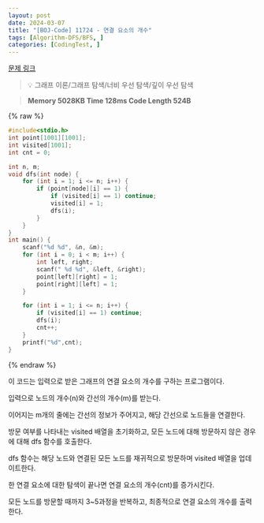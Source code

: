 ```yaml
---
layout: post
date: 2024-03-07
title: "[BOJ-Code] 11724 - 연결 요소의 개수"
tags: [Algorithm-DFS/BFS, ]
categories: [CodingTest, ]
---
```



[문제 링크](https://www.acmicpc.net/problem/11724)


> 💡 그래프 이론/그래프 탐색/너비 우선 탐색/깊이 우선 탐색


> **Memory   5028KB                                   Time   128ms                                Code Length   524B**



{% raw %}
```c++
#include<stdio.h>
int point[1001][1001];
int visited[1001];
int cnt = 0;

int n, m;
void dfs(int node) {
	for (int i = 1; i <= n; i++) {
		if (point[node][i] == 1) {
			if (visited[i] == 1) continue;
			visited[i] = 1;
			dfs(i);
		}
	}
}
int main() {
	scanf("%d %d", &n, &m);
	for (int i = 0; i < m; i++) {
		int left, right;
		scanf(" %d %d", &left, &right);
		point[left][right] = 1;
		point[right][left] = 1;
	}

	for (int i = 1; i <= n; i++) {
		if (visited[i] == 1) continue;
		dfs(i);
		cnt++;
	}
	printf("%d",cnt);
}
```
{% endraw %}



이 코드는 입력으로 받은 그래프의 연결 요소의 개수를 구하는 프로그램이다.

입력으로 노드의 개수(n)와 간선의 개수(m)를 받는다.

이어지는 m개의 줄에는 간선의 정보가 주어지고, 해당 간선으로 노드들을 연결한다.

방문 여부를 나타내는 visited 배열을 초기화하고, 모든 노드에 대해 방문하지 않은 경우에 대해 dfs 함수를 호출한다.

dfs 함수는 해당 노드와 연결된 모든 노드를 재귀적으로 방문하며 visited 배열을 업데이트한다.

한 연결 요소에 대한 탐색이 끝나면 연결 요소의 개수(cnt)를 증가시킨다.

모든 노드를 방문할 때까지 3~5과정을 반복하고, 최종적으로 연결 요소의 개수를 출력한다.

